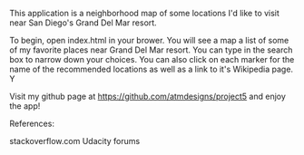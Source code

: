This application is a neighborhood map of some locations I'd like to visit near San Diego's Grand Del Mar resort.

To begin, open index.html in your brower.
You will see a map a list of some of my favorite places near Grand Del Mar resort.
You can type in the search box to narrow down your choices.
You can also click on each marker for the name of the recommended locations as well as a link to it's Wikipedia page.  Y

Visit my github page at https://github.com/atmdesigns/project5 and enjoy the app!

References:

stackoverflow.com
Udacity forums
